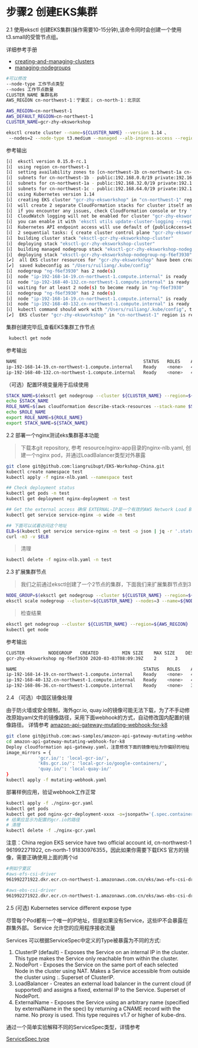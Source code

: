 # 步骤2 创建EKS集群

2.1 使用eksctl 创建EKS集群(操作需要10-15分钟),该命令同时会创建一个使用t3.small的受管节点组。

详细参考手册
* [creating-and-managing-clusters](https://eksctl.io/usage/creating-and-managing-clusters/)
* [managing-nodegroups](https://eksctl.io/usage/managing-nodegroups/)


 ```bash
 #可以修改
 --node-type 工作节点类型
 --nodes 工作节点数量
 CLUSTER_NAME 集群名称
 AWS_REGION cn-northwest-1：宁夏区； cn-north-1：北京区

AWS_REGION=cn-northwest-1
AWS_DEFAULT_REGION=cn-northwest-1
CLUSTER_NAME=gcr-zhy-eksworkshop

eksctl create cluster --name=${CLUSTER_NAME} --version 1.14 、
  --nodes=2 --node-type t3.medium --managed --alb-ingress-access --region=${AWS_REGION}

 ```
 
参考输出
```bash
[ℹ]  eksctl version 0.15.0-rc.1
[ℹ]  using region cn-northwest-1
[ℹ]  setting availability zones to [cn-northwest-1b cn-northwest-1a cn-northwest-1c]
[ℹ]  subnets for cn-northwest-1b - public:192.168.0.0/19 private:192.168.96.0/19
[ℹ]  subnets for cn-northwest-1a - public:192.168.32.0/19 private:192.168.128.0/19
[ℹ]  subnets for cn-northwest-1c - public:192.168.64.0/19 private:192.168.160.0/19
[ℹ]  using Kubernetes version 1.14
[ℹ]  creating EKS cluster "gcr-zhy-eksworkshop" in "cn-northwest-1" region with managed nodes
[ℹ]  will create 2 separate CloudFormation stacks for cluster itself and the initial managed nodegroup
[ℹ]  if you encounter any issues, check CloudFormation console or try 'eksctl utils describe-stacks --region=cn-northwest-1 --cluster=gcr-zhy-eksworkshop'
[ℹ]  CloudWatch logging will not be enabled for cluster "gcr-zhy-eksworkshop" in "cn-northwest-1"
[ℹ]  you can enable it with 'eksctl utils update-cluster-logging --region=cn-northwest-1 --cluster=gcr-zhy-eksworkshop'
[ℹ]  Kubernetes API endpoint access will use default of {publicAccess=true, privateAccess=false} for cluster "gcr-zhy-eksworkshop" in "cn-northwest-1"
[ℹ]  2 sequential tasks: { create cluster control plane "gcr-zhy-eksworkshop", create managed nodegroup "ng-f6ef3930" }
[ℹ]  building cluster stack "eksctl-gcr-zhy-eksworkshop-cluster"
[ℹ]  deploying stack "eksctl-gcr-zhy-eksworkshop-cluster"
[ℹ]  building managed nodegroup stack "eksctl-gcr-zhy-eksworkshop-nodegroup-ng-f6ef3930"
[ℹ]  deploying stack "eksctl-gcr-zhy-eksworkshop-nodegroup-ng-f6ef3930"
[✔]  all EKS cluster resources for "gcr-zhy-eksworkshop" have been created
[✔]  saved kubeconfig as "/Users/ruiliang/.kube/config"
[ℹ]  nodegroup "ng-f6ef3930" has 2 node(s)
[ℹ]  node "ip-192-168-14-19.cn-northwest-1.compute.internal" is ready
[ℹ]  node "ip-192-168-40-132.cn-northwest-1.compute.internal" is ready
[ℹ]  waiting for at least 2 node(s) to become ready in "ng-f6ef3930"
[ℹ]  nodegroup "ng-f6ef3930" has 2 node(s)
[ℹ]  node "ip-192-168-14-19.cn-northwest-1.compute.internal" is ready
[ℹ]  node "ip-192-168-40-132.cn-northwest-1.compute.internal" is ready
[ℹ]  kubectl command should work with "/Users/ruiliang/.kube/config", try 'kubectl get nodes'
[✔]  EKS cluster "gcr-zhy-eksworkshop" in "cn-northwest-1" region is ready

```

  集群创建完毕后,查看EKS集群工作节点
  ```bash
   kubectl get node
  ```
  
  参考输出
```bash
NAME                                                STATUS   ROLES    AGE    VERSION
ip-192-168-14-19.cn-northwest-1.compute.internal    Ready    <none>   4d1h   v1.14.9-eks-1f0ca9
ip-192-168-40-132.cn-northwest-1.compute.internal   Ready    <none>   4d1h   v1.14.9-eks-1f0ca9

```

（可选）配置环境变量用于后续使用
```bash
STACK_NAME=$(eksctl get nodegroup --cluster ${CLUSTER_NAME} --region=${AWS_REGION} -o json | jq -r '.[].StackName')
echo $STACK_NAME
ROLE_NAME=$(aws cloudformation describe-stack-resources --stack-name $STACK_NAME --region=${AWS_REGION} | jq -r '.StackResources[] | select(.ResourceType=="AWS::IAM::Role") | .PhysicalResourceId')
echo $ROLE_NAME
export ROLE_NAME=${ROLE_NAME}
export STACK_NAME=${STACK_NAME}
```

2.2 部署一个nginx测试eks集群基本功能

> 下载本git repository, 参考 resource/nginx-app目录的nginx-nlb.yaml, 创建一个nginx pod，并通过LoadBalancer类型对外暴露

```bash
git clone git@github.com:liangruibupt/EKS-Workshop-China.git
kubectl create namespace test
kubectl apply -f nginx-nlb.yaml --namespace test

## Check deployment status
kubectl get pods -n test
kubectl get deployment nginx-deployment -n test

## Get the external access 确保 EXTERNAL-IP是一个有效的AWS Network Load Balancer的地址
kubectl get service service-nginx -o wide -n test

## 下面可以试着访问这个地址
ELB=$(kubectl get service service-nginx -n test -o json | jq -r '.status.loadBalancer.ingress[].hostname')
curl -m3 -v $ELB
```

> 清理
```bash
kubectl delete -f nginx-nlb.yaml -n test
```

2.3 扩展集群节点
> 我们之前通过eksctl创建了一个2节点的集群，下面我们来扩展集群节点到3
```bash
NODE_GROUP=$(eksctl get nodegroup --cluster ${CLUSTER_NAME} --region=${AWS_REGION} -o json | jq -r '.[].Name')
eksctl scale nodegroup --cluster=${CLUSTER_NAME} --nodes=3 --name=${NODE_GROUP} --region=${AWS_REGION}
```
> 检查结果
```bash
eksctl get nodegroup --cluster ${CLUSTER_NAME} --region=${AWS_REGION}
kubectl get node
```

参考输出
```bash
CLUSTER			NODEGROUP	CREATED			MIN SIZE	MAX SIZE	DESIRED CAPACITY	INSTANCE TYPE	IMAGE ID
gcr-zhy-eksworkshop	ng-f6ef3930	2020-03-03T08:09:39Z	2		3		3			t3.medium

NAME                                                STATUS   ROLES    AGE    VERSION
ip-192-168-14-19.cn-northwest-1.compute.internal    Ready    <none>   4d1h   v1.14.9-eks-1f0ca9
ip-192-168-40-132.cn-northwest-1.compute.internal   Ready    <none>   4d1h   v1.14.9-eks-1f0ca9
ip-192-168-86-36.cn-northwest-1.compute.internal    Ready    <none>   3d4h   v1.14.9-eks-1f0ca9
```

2.4 （可选）中国区镜像处理

由于防火墙或安全限制，海外gcr.io, quay.io的镜像可能无法下载，为了不手动修改原始yaml文件的镜像路径，采用下面webhook的方式，自动修改国内配置的镜像路径。
详情参考 [amazon-api-gateway-mutating-webhook-for-k8](https://github.com/aws-samples/amazon-api-gateway-mutating-webhook-for-k8)
```bash
git clone git@github.com:aws-samples/amazon-api-gateway-mutating-webhook-for-k8.git
cd amazon-api-gateway-mutating-webhook-for-k8
Deploy cloudformation api-gateway.yaml，注意修改下面的镜像地址为你偏好的地址
image_mirrors = {
            'gcr.io/': 'local-gcr-io/',
            'k8s.gcr.io/': 'local-gcr-io/google-containers/',
            'quay.io/': 'local-quay-io/'
}
kubectl apply -f mutating-webhook.yaml
```

部署样例应用，验证webhook工作正常
```bash
kubectl apply -f ./nginx-gcr.yaml
kubectl get pods
kubectl get pod nginx-gcr-deployment-xxxx -o=jsonpath='{.spec.containers[0].image}'
# 结果应显示为配置的gcr.io的路径
# 清理
kubectl delete -f ./nginx-gcr.yaml
```

注意：China region EKS service have two official account id, cn-northwest-1 961992271922, cn-north-1 91830976355，因此如果你需要下载EKS 官方的镜像，需要正确使用上面的两个id
```bash
#例如宁夏区
#aws-efs-csi-driver
961992271922.dkr.ecr.cn-northwest-1.amazonaws.com.cn/eks/aws-efs-csi-driver

#aws-ebs-csi-driver
961992271922.dkr.ecr.cn-northwest-1.amazonaws.com.cn/eks/aws-ebs-csi-driver
```

2.5 (可选) Kubernetes service different expose type

尽管每个Pod都有一个唯一的IP地址，但是如果没有Service，这些IP不会暴露在群集外部。 Service 允许您的应用程序接收流量

Services 可以根据ServiceSpec中定义的Type被暴露为不同的方式:

1. ClusterIP (default) - Exposes the Service on an internal IP in the cluster. This type makes the Service only reachable from within the cluster.
2. NodePort - Exposes the Service on the same port of each selected Node in the cluster using NAT. Makes a Service accessible from outside the cluster using <NodeIP>:<NodePort>. Superset of ClusterIP.
3. LoadBalancer - Creates an external load balancer in the current cloud (if supported) and assigns a fixed, external IP to the Service. Superset of NodePort.
4. ExternalName - Exposes the Service using an arbitrary name (specified by externalName in the spec) by returning a CNAME record with the name. No proxy is used. This type requires v1.7 or higher of kube-dns.

通过一个简单实验解释不同的ServiceSpec类型，详情参考

[ServiceSpec type](Service-SourceIP.md)